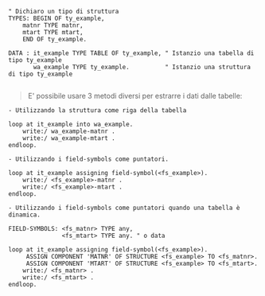 
```abap
" Dichiaro un tipo di struttura
TYPES: BEGIN OF ty_example,
    matnr TYPE matnr,
    mtart TYPE mtart,
    END OF ty_example.

DATA : it_example TYPE TABLE OF ty_example, " Istanzio una tabella di tipo ty_example
       wa_example TYPE ty_example.          " Istanzio una struttura di tipo ty_example
 
```
> E' possibile usare 3 metodi diversi per estrarre i dati dalle tabelle:

    - Utilizzando la struttura come riga della tabella
```
loop at it_example into wa_example.
    write:/ wa_example-matnr .
    write:/ wa_example-mtart .
endloop.
```

    - Utilizzando i field-symbols come puntatori.
```
loop at it_example assigning field-symbol(<fs_example>).
    write:/ <fs_example>-matnr .
    write:/ <fs_example>-mtart .
endloop.
```
    - Utilizzando i field-symbols come puntatori quando una tabella è dinamica.
```
FIELD-SYMBOLS: <fs_matnr> TYPE any,
               <fs_mtart> TYPE any. " o data

loop at it_example assigning field-symbol(<fs_example>).
     ASSIGN COMPONENT 'MATNR' OF STRUCTURE <fs_example> TO <fs_matnr>.
     ASSIGN COMPONENT 'MTART' OF STRUCTURE <fs_example> TO <fs_mtart>.
    write:/ <fs_matnr> .
    write:/ <fs_mtart> .
endloop.
```
